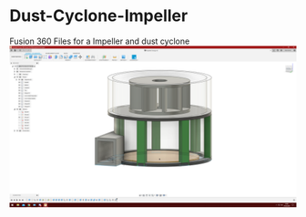 # Dust-Cyclone-Impeller
Fusion 360 Files for a Impeller and dust cyclone
![Image description](https://github.com/Conversage/Dust-Cyclone-Impeller/blob/master/Screenshot%20(70).png)
